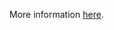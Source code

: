 More information [here](https://docs.bridgecrew.io/docs/ensure-that-amazon-emr-clusters-security-groups-are-not-open-to-the-world).
